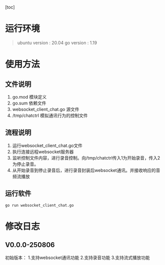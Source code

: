 [toc]

# 运行环境

> ubuntu version : 20.04
> go version : 1.19

# 使用方法

## 文件说明

1. go.mod 模块定义
2. go.sum 依赖文件
3. websocket_client_chat.go  源文件
4. /tmp/chatctrl  模拟通讯行为的控制文件

## 流程说明

1. 运行websocket_client_chat.go文件
2. 执行连接远程websocket服务器
3. 监听控制文件内容，进行录音控制。向/tmp/chatctrl传入1为开始录音，传入2为停止录音。
4. 从开始录音到停止录音后，进行录音封装后websocket通讯。并接收响应的音频流播放

## 运行软件

`go run websocket_client_chat.go`

# 修改日志

## V0.0.0-250806

初始版本：
1.支持websocket通讯功能
2.支持录音功能
3.支持流式播放功能

